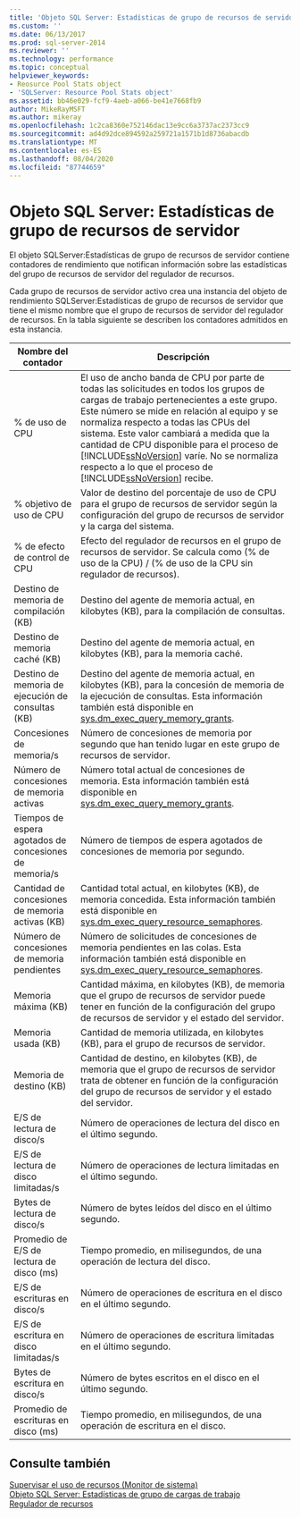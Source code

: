 ```yaml
---
title: 'Objeto SQL Server: Estadísticas de grupo de recursos de servidor | Microsoft Docs'
ms.custom: ''
ms.date: 06/13/2017
ms.prod: sql-server-2014
ms.reviewer: ''
ms.technology: performance
ms.topic: conceptual
helpviewer_keywords:
- Reosurce Pool Stats object
- 'SQLServer: Resource Pool Stats object'
ms.assetid: bb46e029-fcf9-4aeb-a066-be41e7668fb9
author: MikeRayMSFT
ms.author: mikeray
ms.openlocfilehash: 1c2ca8360e752146dac13e9cc6a3737ac2373cc9
ms.sourcegitcommit: ad4d92dce894592a259721a1571b1d8736abacdb
ms.translationtype: MT
ms.contentlocale: es-ES
ms.lasthandoff: 08/04/2020
ms.locfileid: "87744659"
---
```

# <a name="sql-server-resource-pool-stats-object"></a>Objeto SQL Server: Estadísticas de grupo de recursos de servidor
  El objeto SQLServer:Estadísticas de grupo de recursos de servidor contiene contadores de rendimiento que notifican información sobre las estadísticas del grupo de recursos de servidor del regulador de recursos.  
  
 Cada grupo de recursos de servidor activo crea una instancia del objeto de rendimiento SQLServer:Estadísticas de grupo de recursos de servidor que tiene el mismo nombre que el grupo de recursos de servidor del regulador de recursos. En la tabla siguiente se describen los contadores admitidos en esta instancia.  
  
|Nombre del contador|Descripción|  
|------------------|-----------------|  
|% de uso de CPU|El uso de ancho banda de CPU por parte de todas las solicitudes en todos los grupos de cargas de trabajo pertenecientes a este grupo. Este número se mide en relación al equipo y se normaliza respecto a todas las CPUs del sistema. Este valor cambiará a medida que la cantidad de CPU disponible para el proceso de [!INCLUDE[ssNoVersion](../../includes/ssnoversion-md.md)] varíe. No se normaliza respecto a lo que el proceso de [!INCLUDE[ssNoVersion](../../includes/ssnoversion-md.md)] recibe.|  
|% objetivo de uso de CPU|Valor de destino del porcentaje de uso de CPU para el grupo de recursos de servidor según la configuración del grupo de recursos de servidor y la carga del sistema.|  
|% de efecto de control de CPU|Efecto del regulador de recursos en el grupo de recursos de servidor. Se calcula como (% de uso de la CPU) / (% de uso de la CPU sin regulador de recursos).|  
|Destino de memoria de compilación (KB)|Destino del agente de memoria actual, en kilobytes (KB), para la compilación de consultas.|  
|Destino de memoria caché (KB)|Destino del agente de memoria actual, en kilobytes (KB), para la memoria caché.|  
|Destino de memoria de ejecución de consultas (KB)|Destino del agente de memoria actual, en kilobytes (KB), para la concesión de memoria de la ejecución de consultas. Esta información también está disponible en [sys.dm_exec_query_memory_grants](/sql/relational-databases/system-dynamic-management-views/sys-dm-exec-query-memory-grants-transact-sql).|  
|Concesiones de memoria/s|Número de concesiones de memoria por segundo que han tenido lugar en este grupo de recursos de servidor.|  
|Número de concesiones de memoria activas|Número total actual de concesiones de memoria. Esta información también está disponible en [sys.dm_exec_query_memory_grants](/sql/relational-databases/system-dynamic-management-views/sys-dm-exec-query-memory-grants-transact-sql).|  
|Tiempos de espera agotados de concesiones de memoria/s|Número de tiempos de espera agotados de concesiones de memoria por segundo.|  
|Cantidad de concesiones de memoria activas (KB)|Cantidad total actual, en kilobytes (KB), de memoria concedida. Esta información también está disponible en [sys.dm_exec_query_resource_semaphores](/sql/relational-databases/system-dynamic-management-views/sys-dm-exec-query-resource-semaphores-transact-sql).|  
|Número de concesiones de memoria pendientes|Número de solicitudes de concesiones de memoria pendientes en las colas. Esta información también está disponible en [sys.dm_exec_query_resource_semaphores](/sql/relational-databases/system-dynamic-management-views/sys-dm-exec-query-resource-semaphores-transact-sql).|  
|Memoria máxima (KB)|Cantidad máxima, en kilobytes (KB), de memoria que el grupo de recursos de servidor puede tener en función de la configuración del grupo de recursos de servidor y el estado del servidor.|  
|Memoria usada (KB)|Cantidad de memoria utilizada, en kilobytes (KB), para el grupo de recursos de servidor.|  
|Memoria de destino (KB)|Cantidad de destino, en kilobytes (KB), de memoria que el grupo de recursos de servidor trata de obtener en función de la configuración del grupo de recursos de servidor y el estado del servidor.|  
|E/S de lectura de disco/s|Número de operaciones de lectura del disco en el último segundo.|  
|E/S de lectura de disco limitadas/s|Número de operaciones de lectura limitadas en el último segundo.|  
|Bytes de lectura de disco/s|Número de bytes leídos del disco en el último segundo.|  
|Promedio de E/S de lectura de disco (ms)|Tiempo promedio, en milisegundos, de una operación de lectura del disco.|  
|E/S de escrituras en disco/s|Número de operaciones de escritura en el disco en el último segundo.|  
|E/S de escritura en disco limitadas/s|Número de operaciones de escritura limitadas en el último segundo.|  
|Bytes de escritura en disco/s|Número de bytes escritos en el disco en el último segundo.|  
|Promedio de escrituras en disco (ms)|Tiempo promedio, en milisegundos, de una operación de escritura en el disco.|  
  
## <a name="see-also"></a>Consulte también  
 [Supervisar el uso de recursos &#40;Monitor de sistema&#41;](monitor-resource-usage-system-monitor.md)   
 [Objeto SQL Server: Estadísticas de grupo de cargas de trabajo](sql-server-workload-group-stats-object.md)   
 [Regulador de recursos](../resource-governor/resource-governor.md)  
  
  
